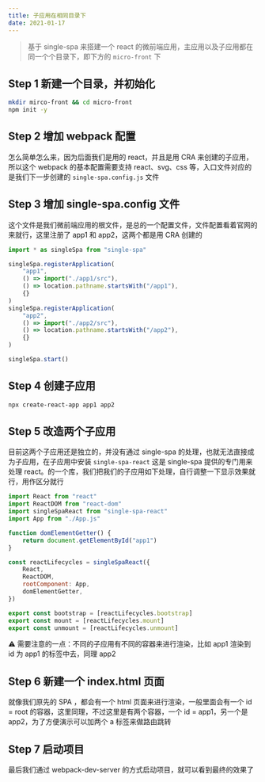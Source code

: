 ```yaml
---
title: 子应用在相同目录下
date: 2021-01-17
---
```


> 基于 single-spa 来搭建一个 react 的微前端应用，主应用以及子应用都在同一个个目录下，即下方的 `micro-front` 下

## Step 1 新建一个目录，并初始化

```bash
mkdir mirco-front && cd micro-front
npm init -y
```

## Step 2 增加 webpack 配置

怎么简单怎么来，因为后面我们是用的 react，并且是用 CRA 来创建的子应用，所以这个 webpack 的基本配置需要支持 react、svg、css 等，入口文件对应的是我们下一步创建的 `single-spa.config.js` 文件

## Step 3 增加 single-spa.config 文件

这个文件是我们微前端应用的根文件，是总的一个配置文件，文件配置看着官网的来就行，这里注册了 app1 和 app2，这两个都是用 CRA 创建的

```js
import * as singleSpa from "single-spa"

singleSpa.registerApplication(
    "app1",
    () => import("./app1/src"),
    () => location.pathname.startsWith("/app1"),
    {}
)
singleSpa.registerApplication(
    "app2",
    () => import("./app2/src"),
    () => location.pathname.startsWith("/app2"),
    {}
)

singleSpa.start()
```

## Step 4 创建子应用

```bash
npx create-react-app app1 app2
```

## Step 5 改造两个子应用

目前这两个子应用还是独立的，并没有通过 single-spa 的处理，也就无法直接成为子应用，在子应用中安装 `single-spa-react` 这是 single-spa 提供的专门用来处理 react。的一个库，我们把我们的子应用如下处理，自行调整一下显示效果就行，用作区分就行

```js
import React from "react"
import ReactDOM from "react-dom"
import singleSpaReact from "single-spa-react"
import App from "./App.js"

function domElementGetter() {
    return document.getElementById("app1")
}

const reactLifecycles = singleSpaReact({
    React,
    ReactDOM,
    rootComponent: App,
    domElementGetter,
})

export const bootstrap = [reactLifecycles.bootstrap]
export const mount = [reactLifecycles.mount]
export const unmount = [reactLifecycles.unmount]
```

⚠️ 需要注意的一点：不同的子应用有不同的容器来进行渲染，比如 app1 渲染到 id 为 app1 的标签中去，同理 app2

## Step 6 新建一个 index.html 页面

就像我们原先的 SPA ，都会有一个 html 页面来进行渲染，一般里面会有一个 id = root 的容器，这里同理，不过这里是有两个容器，一个 id = app1，另一个是 app2，为了方便演示可以加两个 a 标签来做路由跳转

## Step 7 启动项目

最后我们通过 webpack-dev-server 的方式启动项目，就可以看到最终的效果了
